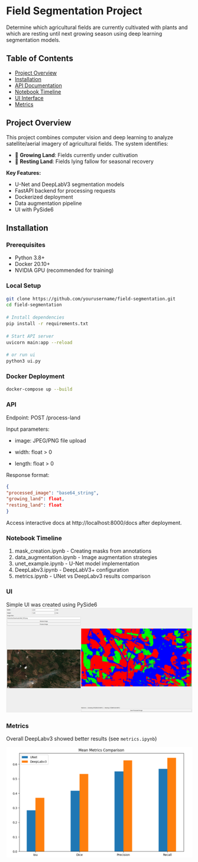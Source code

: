 # Field Segmentation Project

Determine which agricultural fields are currently cultivated with plants and which are resting until next growing season using deep learning segmentation models.

## Table of Contents
- [Project Overview](#project-overview)
- [Installation](#installation)
- [API Documentation](#api)
- [Notebook Timeline](#notebook-timeline)
- [UI Interface](#ui)
- [Metrics](#metrics)

## Project Overview
This project combines computer vision and deep learning to analyze satellite/aerial imagery of agricultural fields. The system identifies:
- 🌱 **Growing Land**: Fields currently under cultivation
- 🛌 **Resting Land**: Fields lying fallow for seasonal recovery

**Key Features:**
- U-Net and DeepLabV3 segmentation models
- FastAPI backend for processing requests
- Dockerized deployment
- Data augmentation pipeline
- UI with PySide6

## Installation

### Prerequisites
- Python 3.8+
- Docker 20.10+
- NVIDIA GPU (recommended for training)

### Local Setup
```bash
git clone https://github.com/yourusername/field-segmentation.git
cd field-segmentation

# Install dependencies
pip install -r requirements.txt

# Start API server
uvicorn main:app --reload

# or run ui
python3 ui.py
```

### Docker Deployment
```bash
docker-compose up --build
```

### API

Endpoint: POST /process-land

Input parameters:

+ image: JPEG/PNG file upload

+ width: float > 0

+ length: float > 0

Response format:
```json
{
"processed_image": "base64_string",
"growing_land": float,
"resting_land": float
}
```

Access interactive docs at http://localhost:8000/docs after deployment.

### Notebook Timeline

1. mask_creation.ipynb - Creating masks from annotations
2. data_augmentation.ipynb - Image augmentation strategies
3. unet_example.ipynb - U-Net model implementation
4. DeepLabv3.ipynb - DeepLabV3+ configuration
5. metrics.ipynb - UNet vs DeepLabv3 results comparison

### UI

Simple UI was created using PySide6
![UI example](assets/screenshots/ui_main.png)

### Metrics

Overall DeepLabv3 showed better results (see ```metrics.ipynb```)

![Metrics](assets/screenshots/results-comparison.png)
